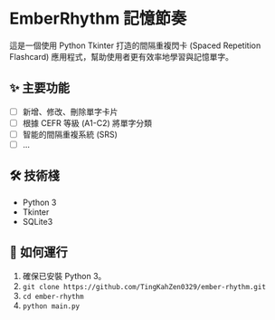 # EmberRhythm 記憶節奏

這是一個使用 Python Tkinter 打造的間隔重複閃卡 (Spaced Repetition Flashcard) 應用程式，幫助使用者更有效率地學習與記憶單字。

## ✨ 主要功能

- [ ] 新增、修改、刪除單字卡片
- [ ] 根據 CEFR 等級 (A1-C2) 將單字分類
- [ ] 智能的間隔重複系統 (SRS)
- [ ] ...

## 🛠️ 技術棧

- Python 3
- Tkinter
- SQLite3

## 🚀 如何運行

1.  確保已安裝 Python 3。
2.  `git clone https://github.com/TingKahZen0329/ember-rhythm.git`
3.  `cd ember-rhythm`
4.  `python main.py`
